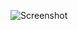 ![Screenshot](https://raw.githubusercontent.com/Cryakl/Ultimate-RAT-Collection/refs/heads/main/NingaliNet/NingaliNET%20v1.0.2.1/Screenshot.png)
